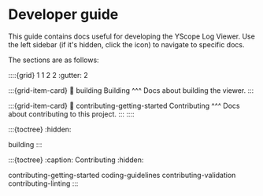 # Developer guide

This guide contains docs useful for developing the YScope Log Viewer. Use the left sidebar (if it's 
hidden, click the <i class="fa fa-bars"></i> icon) to navigate to specific docs.

The sections are as follows:

::::{grid} 1 1 2 2
:gutter: 2

:::{grid-item-card}
:link: building
Building
^^^
Docs about building the viewer.
:::

:::{grid-item-card}
:link: contributing-getting-started
Contributing
^^^
Docs about contributing to this project.
:::
::::

:::{toctree}
:hidden:

building
:::

:::{toctree}
:caption: Contributing
:hidden:

contributing-getting-started
coding-guidelines
contributing-validation
contributing-linting
:::
